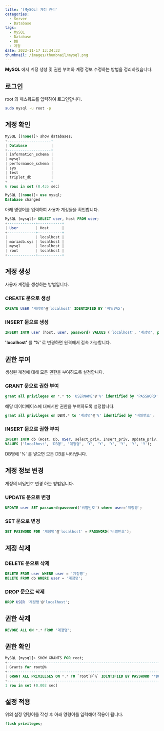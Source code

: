 ```yaml
---
title: '[MySQL] 계정 관리'
categories:
  - Server
  - Database
tags:
  - MySQL
  - Database
  - DB
  - 계정
date: 2022-11-17 13:34:33
thumbnail: /images/thumbnail/mysql.png
---
```


**MySQL** 에서 계정 생성 및 권한 부여와 계정 정보 수정하는 방법을 정리하였습니다.

## 로그인

root 의 패스워드를 입력하여 로그인합니다.

```bash
sudo mysql -u root -p
```

## 계정 확인

```sql
MySQL [(none)]> show databases;
+--------------------+
| Database           |
+--------------------+
| information_schema |
| mysql              |
| performance_schema |
| sys                |
| test               |
| triplet_db         |
+--------------------+
6 rows in set (0.435 sec)

MySQL [(none)]> use mysql;
Database changed
```

아래 명령어를 입력하여 사용자 계정들을 확인합니다.

```sql
MySQL [mysql]> SELECT user, host FROM user;
+-------------+-----------+
| User        | Host      |
+-------------+-----------+
|             | localhost |
| mariadb.sys | localhost |
| mysql       | localhost |
| root        | localhost |
+-------------+-----------+
```

## 계정 생성

사용자 계정을 생성하는 방법입니다.

### CREATE 문으로 생성

```sql
CREATE USER '계정명'@'localhost' IDENTIFIED BY '비밀번호';
```

### INSERT 문으로 생성

```sql
INSERT INTO user (host, user, password) VALUES ('localhost', '계정명', password('비밀번호'));
```

**'localhost'** 를 **'%'** 로 변경하면 원격에서 접속 가능합니다.

## 권한 부여

생성된 계정에 대해 모든 권한을 부여하도록 설정합니다.

### GRANT 문으로 권한 부여

```sql
grant all privileges on *.* to 'USERNAME'@'%' identified by 'PASSWORD';
```

해당 데이터베이스에 대해서만 권한을 부여하도록 설정합니다.

```sql
grant all privileges on DB명.* to '계정명'@'%' identified by '비밀번호';
```

### INSERT 문으로 권한 부여

```sql
INSERT INTO db (Host, Db, USer, select_priv, Insert_priv, Update_priv, Delete_priv, Create_priv, Drop_priv)
VALUES ('localhost', 'DB명', '계정명', 'Y', 'Y', 'Y', 'Y', 'Y', 'Y');
```

DB명에 '%' 를 넣으면 모든 DB를 나타냅니다.

## 계정 정보 변경

계정의 비밀번호 변경 하는 방법입니다.

### UPDATE 문으로 변경

```sql
UPDATE user SET password=password('비밀번호') where user='계정명';
```

### SET 문으로 변경

```sql
SET PASSWORD FOR '계정명'@'localhost' = PASSWORD('비밀번호');
```

## 계정 삭제

### DELETE 문으로 삭제

```sql
DELETE FROM user WHERE user = '계정명';
DELETE FROM db WHERE user = '계정명';
```

### DROP 문으로 삭제

```sql
DROP USER '계정명'@'localhost';
```

## 권한 삭제

```sql
REVOKE ALL ON *.* FROM '계정명';
```

## 권한 확인

```sql
MySQL [mysql]> SHOW GRANTS FOR root;
+--------------------------------------------------------------------------------------------------------------+
| Grants for root@%                                                                                            |
+--------------------------------------------------------------------------------------------------------------+
| GRANT ALL PRIVILEGES ON *.* TO `root`@`%` IDENTIFIED BY PASSWORD '*D08D94B3E46A8CCDA5F1682F57F8BE24F5FD1C79' |
+--------------------------------------------------------------------------------------------------------------+
1 row in set (0.002 sec)
```

## 설정 적용

위의 설정 명령어를 작성 후 아래 명령어를 입력해야 적용이 됩니다.

```sql
flush privileges;
```
